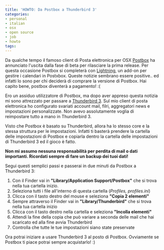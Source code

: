 ```yaml
---
title: 'HOWTO: Da Postbox a Thunderbird 3'
categories:
- personal
- italian
- osx
- open source
- job
- howto
tags:
---
```

Da qualche tempo il famoso client di Posta elettronica per OSX
[Postbox](http://www.postbox-inc.com/) ha annunciato l'uscita dalla fase di
beta per rilasciare la prima release. Per questa occasione Postbox si
completerà con [Lightning](http://www.postbox-inc.com/extensions/lightning),
un add-on per gestire i calendari in Postxbox. Queste notizie sembrano essere
positive.. ed infatti lo sono per chi deciderà di comprare la versione di
Postbox. Hai capito bene, postbox diventerà a pagamento! :(

Ero un assiduo utilizzatore di Postbox, ma dopo aver appreso questa notizia mi
sono attrezzato per passare a [Thunderbird
3](http://www.mozillamessaging.com/en-US/thunderbird/early_releases/downloads/).
Sul mio client di posta elettronica
ho configurato svariati account mail, filri, aggregatori news e impostazioni
personalizzate. Non avevo assolutamente voglia di reimpostare tutto a mano in
Thunderbird 3.

Visto che Postbox è basato su Thunderbird, allora ha lo stesso core e la
stessa struttura per le impostazioni. Infatti ti basterà prendere la cartella
delle impostazioni di Postbox e copiarla dentro la cartella delle impostazioni
di Thunderbird 3 ed il gioco è fatto.

**Non mi assumo nessuna responsabilità per perdita di mail o dati importanti. Ricordati sempre di fare un backup dei tuoi dati!**

Segui questi semplici passi e passerai in due minuti da Postbox a Thunderbird 3:

  1. Con il Finder vai in **"Library/Application Support/Postbox"** che si trova nella tua cartella inizio.
  2. Seleziona tutti i file all'interno di questa cartella (_Profiles, profiles.ini_)
  3. Clicca con il tasto destro del mouse e seleziona **"Copia 2 elementi"**
  4. Sempre attraverso il Finder vai in **"Library/Thunderbird"** che si trova nella tua cartella inizio
  5. Clicca con il tasto destro nella cartella e seleziona **"Incolla elementi"**
  6. Attendi la fine della copia che può variare a seconda delle mail che hai scaricato ed alla fine avvia Thunderbird
  7. Controlla che tutte le tue impostazioni siano state preservate
  

Ora potrai iniziare a usare Thunderbird 3 al posto di Postbox. Ovviamente se
Postbox ti piace potrai sempre acquistarlo! :)
